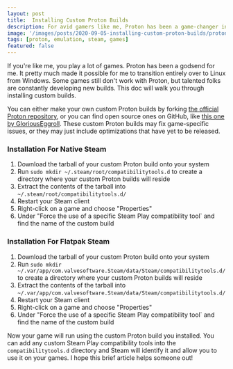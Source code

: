 ```yaml
---
layout: post
title:  Installing Custom Proton Builds
description: For avid gamers like me, Proton has been a game-changer in transitioning to Linux from Windows. While some games may not work initially, custom Proton builds on GitHub, such as GloriousEggroll's, offer solutions. This guide simplifies the process of installing these builds for both native and Flatpak Steam, enhancing game compatibility on Linux.
image: '/images/posts/2020-09-05-installing-custom-proton-builds/proton.png'
tags: [proton, emulation, steam, games]
featured: false
---
```


If you're like me, you play a lot of games. Proton has been a godsend for me. It pretty much made it possible for me to transition entirely over to Linux from Windows. Some games still don't work with Proton, but talented folks are constantly developing new builds. This doc will walk you through installing custom builds.

You can either make your own custom Proton builds by forking [the official Proton repository](https://github.com/ValveSoftware/Proton), or you can find open source ones on GitHub, like [this one by GloriousEggroll](https://github.com/GloriousEggroll/proton-ge-custom). These custom Proton builds may fix game-specific issues, or they may just include optimizations that have yet to be released. 

### Installation For Native Steam

1. Download the tarball of your custom Proton build onto your system
2. Run `sudo mkdir ~/.steam/root/compatibilitytools.d` to create a directory where your custom Proton builds will reside
3. Extract the contents of the tarball into `~/.steam/root/compatibilitytools.d/` 
4. Restart your Steam client
5. Right-click on a game and choose "Properties"
6. Under "Force the use of a specific Steam Play compatibility tool` and find the name of the custom build


### Installation For Flatpak Steam

1. Download the tarball of your custom Proton build onto your system
2. Run `sudo mkdir ~/.var/app/com.valvesoftware.Steam/data/Steam/compatibilitytools.d/` to create a directory where your custom Proton builds will reside
3. Extract the contents of the tarball into `~/.var/app/com.valvesoftware.Steam/data/Steam/compatibilitytools.d/`
4. Restart your Steam client
5. Right-click on a game and choose "Properties"
6. Under "Force the use of a specific Steam Play compatibility tool` and find the name of the custom build

Now your game will run using the custom Proton build you installed. You can add any custom Steam Play compatibility tools into the `compatibilitytools.d` directory and Steam will identify it and allow you to use it on your games. I hope this brief article helps someone out!